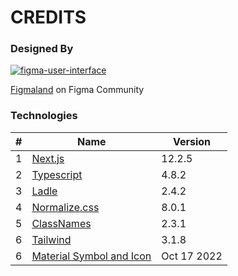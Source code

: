 # CREDITS

### Designed By

[![figma-user-interface][ui-link]][figmaland-link]

[Figmaland][figmaland-link] on Figma Community

[figmaland-link]: https://figmaland.com
[ui-link]: https://www.figma.com/file/P9akOsFU4EPp6pblEO42kO/Course-Leap---simple-website%C2%A0template-download-html-with%C2%A0css-for-course-(Community)?node-id=0%3A3

### Technologies

| #   | Name                            | Version |
| --- | ------------------------------- | ------- |
| 1   | [Next.js][next-js-link]         | 12.2.5  |
| 2   | [Typescript][typescript-link]   | 4.8.2   |
| 3   | [Ladle][ladle-link]             | 2.4.2   |
| 4   | [Normalize.css][normalize-link] | 8.0.1   |
| 5   | [ClassNames][classnames-link]   | 2.3.1   |
| 6   | [Tailwind][tailwind-link]       | 3.1.8   |
| 6   | [Material Symbol and Icon][md-icon-link]       | Oct 17 2022   |

[next-js-link]: https://nextjs.org
[typescript-link]: https://www.typescriptlang.org
[ladle-link]: https://www.ladle.dev
[normalize-link]: https://necolas.github.io/normalize.css
[classnames-link]: https://www.npmjs.com/package/classnames
[tailwind-link]: https://tailwindcss.com
[md-icon-link]: https://fonts.google.com/icons
